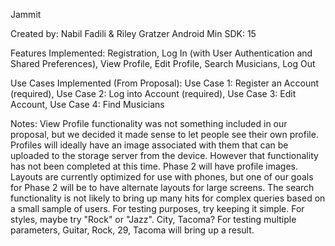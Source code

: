 Jammit

Created by: Nabil Fadili & Riley Gratzer
Android Min SDK: 15

Features Implemented:
Registration, 
Log In (with User Authentication and Shared Preferences), 
View Profile, 
Edit Profile, 
Search Musicians, 
Log Out
  
Use Cases Implemented (From Proposal):
Use Case 1: Register an Account (required), 
Use Case 2: Log into Account (required), 
Use Case 3: Edit Account, 
Use Case 4: Find Musicians 
  
Notes:
View Profile functionality was not something included in our proposal, but we
decided it made sense to let people see their own profile.
Profiles will ideally have an image associated with them that can be
uploaded to the storage server from the device. However that functionality
has not been completed at this time. Phase 2 will have profile images.
Layouts are currently optimized for use with phones, but one of our goals for
Phase 2 will be to have alternate layouts for large screens.
The search functionality is not likely to bring up many hits for complex
queries based on a small sample of users. For testing purposes, try keeping
it simple. For styles, maybe try "Rock" or "Jazz". City, Tacoma? For testing
multiple parameters, Guitar, Rock, 29, Tacoma will bring up a result.
